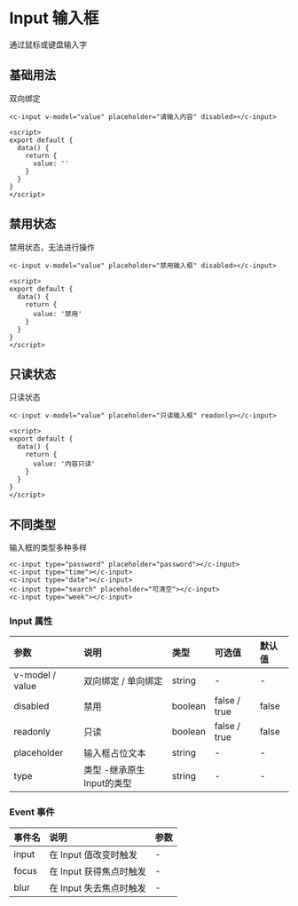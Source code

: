 # Input 输入框
通过鼠标或键盘输入字
## 基础用法
双向绑定
<ClientOnly>
<input-demo></input-demo>
</ClientOnly>

```vue
<c-input v-model="value" placeholder="请输入内容" disabled></c-input>

<script>
export default {
  data() {
    return {
      value: ''
    }
  }
}
</script>
```

## 禁用状态
禁用状态，无法进行操作
<ClientOnly>
<input-disabled-demo></input-disabled-demo>
</ClientOnly>

```vue
<c-input v-model="value" placeholder="禁用输入框" disabled></c-input>

<script>
export default {
  data() {
    return {
      value: '禁用'
    }
  }
}
</script>
```

## 只读状态
只读状态
<ClientOnly>
<input-readonly-demo></input-readonly-demo>
</ClientOnly>

```vue
<c-input v-model="value" placeholder="只读输入框" readonly></c-input>

<script>
export default {
  data() {
    return {
      value: '内容只读'
    }
  }
}
</script>
```

## 不同类型
输入框的类型多种多样
<ClientOnly>
<input-type-demo></input-type-demo>
</ClientOnly>

```vue
<c-input type="password" placeholder="password"></c-input>
<c-input type="time"></c-input>
<c-input type="date"></c-input>
<c-input type="search" placeholder="可清空"></c-input>
<c-input type="week"></c-input>
```

### Input 属性
| 参数          | 说明             | 类型    | 可选值                                      | 默认值  |
| :------------ | :--------------- | :------ | :------------------------------------------ | :------ |
| v-model / value         | 双向绑定 / 单向绑定             | string  | - | - |
| disabled        | 禁用     | boolean | false / true                                | false   |
| readonly      | 只读     | boolean | false / true                                | false   |
| placeholder          | 输入框占位文本       | string  | -                                           | -       |
| type | 类型 -继承原生Input的类型      | string  | -                                | -    |

### Event 事件

| 事件名          | 说明             | 参数    |
| :------------ | :--------------- | :------ |
| input          | 在 Input 值改变时触发            | -  | 
| focus          | 在 Input 获得焦点时触发           | -  | 
| blur          | 在 Input 失去焦点时触发	            | -  | 